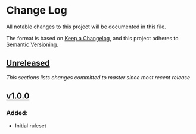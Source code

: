 # Change Log

All notable changes to this project will be documented in this file.

The format is based on [Keep a Changelog](https://keepachangelog.com/en/1.0.0/), and this project adheres to [Semantic Versioning](https://semver.org/spec/v2.0.0.html).

## [Unreleased](https://github.com/crypto-papers/design-system/tree/main/packages/commitlint-config)

_This sections lists changes committed to master since most recent release_

## [v1.0.0](https://github.com/crypto-papers/design-system/tree/commitlint-config%401.0.0)

### Added:

- Initial ruleset
